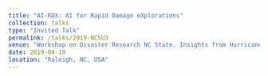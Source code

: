 ```yaml
---
title: "AI-RDX: AI for Rapid Damage eXplorations"
collection: talks
type: "Invited Talk"
permalink: /talks/2019-NCSU3
venue: "Workshop on Disaster Research NC State. Insights from Hurricane Florence and other Events"
date: 2019-04-18
location: "Raleigh, NC, USA"
---
```


